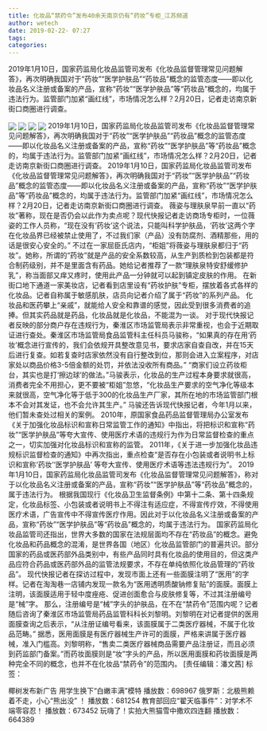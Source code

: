 ```yaml
---
title: 化妆品“禁药令”发布40余天南京仍有“药妆”专柜_江苏频道
author: wetech
date: 2019-02-22- 07:27
tags: 
categories: 
---
```

2019年1月10日，国家药监局化妆品监管司发布《化妆品监督管理常见问题解答》，再次明确我国对于“药妆”“医学护肤品”“药妆品”概念的监管态度——即以化妆品名义注册或备案的产品，宣称“药妆”“医学护肤品”等“药妆品”概念的，均属于违法行为。监管部门加紧“画红线”，市场情况怎么样？2月20日，记者走访南京新街口商圈进行调查。
<!-- more -->
                
<img align="center" border="0" src="http://p2.ifengimg.com/a/2019_08/733b5ed0dfa91f0_size45_w300_h189.jpg" />
                
<img align="center" border="0" src="http://p3.ifengimg.com/a/2019_08/3f2e3b4863fbab3_size120_w300_h400.jpg" />
            
<img align="center" border="0" src="http://p0.ifengimg.com/a/2019_08/af22f0adec8d826_size65_w300_h300.jpg" />
<img align="center" border="0" src="http://p2.ifengimg.com/a/2016/0810/204c433878d5cf9size1_w16_h16.png" />
2019年1月10日，国家药监局化妆品监管司发布《化妆品监督管理常见问题解答》，再次明确我国对于“药妆”“医学护肤品”“药妆品”概念的监管态度——即以化妆品名义注册或备案的产品，宣称“药妆”“医学护肤品”等“药妆品”概念的，均属于违法行为。监管部门加紧“画红线”，市场情况怎么样？2月20日，记者走访南京新街口商圈进行调查。
2019年1月10日，国家药监局化妆品监管司发布《化妆品监督管理常见问题解答》，再次明确我国对于“药妆”“医学护肤品”“药妆品”概念的监管态度——即以化妆品名义注册或备案的产品，宣称“药妆”“医学护肤品”等“药妆品”概念的，均属于违法行为。监管部门加紧“画红线”，市场情况怎么样？2月20日，记者走访南京新街口商圈进行调查。
薇姿与理肤泉早前一直以“药妆”著称，现在是否仍会以此作为卖点呢？现代快报记者走访商场专柜时，一位薇姿的工作人员称，“现在没有‘药妆’这个说法，只能叫科学护肤品，‘药妆’这两个字在化妆品界已经被禁止使用了，不过我们家（产品）没有防腐剂、酒精那些，用的话是很安心安全的。”
不过在一家屈臣氏店内，“柜姐”将薇姿与理肤泉都归于“药妆”。她称，所谓的“药妆”就是产品的安全系数较高，从生产到质检到包装都是符合制药级别，并不是里面含有药品。她给记者推荐了一款“理肤泉特安舒缓修护乳”，称当面部又痒又疼时，使用此产品一分钟就可以起到镇定皮肤的作用。
在新街口地下通道一家美妆店，记者看到店里设有“药妆护肤”专柜，摆放着各式各样的化妆品。记者自称属于敏感肌肤，店员向记者介绍了属于“药妆”的系列产品。
化妆品和医药攀上“亲戚”，就能给人安全和靠谱的感觉，因此受到很多消费者的追捧。但其实药品就是药品，化妆品就是化妆品，不能混为一谈。
对于现代快报记者反映的部分商户存在违规行为，秦淮区市场监管局表示非常重视，也会于近期取证进行查处。秦淮区市场监管局食品监管科主任科员马骏称，“如果真的存在用‘药妆’概念进行宣传的，我们会依规开具整改意见书，要求店家自查自改，并在15天后进行复查。如若复查时店家依然没有自行整改到位，那则会进入立案程序，对店家处以商品价格3-5倍金额的处罚，并依法没收所有商品。”
“商家们设立药妆柜台，其实也是打‘擦边球’的做法。”马骏表示，化妆品的生产过程本身要求就很高，消费者完全不用担心，更不要被“柜姐”忽悠，“化妆品生产要求的空气净化等级本来就很高，空气净化等于低于300的化妆品生产厂家，其所在地的市场监管部门根本不会对其发证，也不会允许其生产。”
马骏还告诉现代快报记者，今年1月以来，他们暂未查处过相关的案例。
2010年，原国家食品药品监督管理局办公室发布《关于加强化妆品标识和宣称日常监管工作的通知》中指出，将把标识和宣称“药妆”“医学护肤品”等夸大宣传、使用医疗术语的违规行为作为日常监督检查的重点之一，切实加强对化妆品标识和宣称的监管。
2011年，《关于进一步加强化妆品违规标识监督检查的通知》中再次指出，重点检查“是否存在小包装或者说明书上标识和宣称‘药妆’‘医学护肤品’ 等夸大宣传、使用医疗术语等违法违规行为”。
2019年1月10日，国家药监局化妆品监管司发布《化妆品监督管理常见问题解答》，称对于以化妆品名义注册或备案的产品，宣称“药妆”“医学护肤品”等“药妆品”概念的，属于违法行为。
根据我国现行《化妆品卫生监督条例》中第十二条、第十四条规定，化妆品标签、小包装或者说明书上不得注有适应症，不得宣传疗效，不得使用医疗术语，广告宣传中不得宣传医疗作用。因此对于以化妆品名义注册或备案的产品，宣称“药妆”“医学护肤品”等“药妆品”概念的，均属于违法行为。
国家药监局化妆品监管司还指出，世界大多数的国家在法规层面均不存在“药妆品”的概念。避免化妆品和药品概念的混淆，是世界各国（地区）化妆品监管部门的普遍共识。部分国家的药品或医药部外品类别中，有些产品同时具有化妆品的使用目的，但这类产品应符合药品或医药部外品的监管法规要求，不存在单纯依照化妆品管理的“药妆品”。
现代快报记者在探访过程中，发现市面上还有一些面膜注明了“医用”的字样。记者在淘淘巷一店铺内发现一款名为“医用透明质酸钠修复贴”的面膜。面膜上注明，该面膜适用于轻中度痤疮、促进创面愈合与皮肤修复等，不过其注册编号是“械”字。
那么，注册编号是“械”字头的护肤品，在不在“禁药令”范围内呢？记者随后咨询了秦淮区市场监管局药品监管科科长刘黎明。刘黎明在对记者提供的医用面膜查询之后表示，“从注册证编号看来，该面膜属于二类医疗器械，不属于化妆品范畴。”
据悉，医用面膜是有医疗器械生产许可的面膜，严格来讲属于医疗器械，准入门槛高。刘黎明称，“售卖二类医疗器械商品需要产品注册证，而且必须到药监部门备案。”而药妆面膜则是“妆”字头的产品，所以医用面膜和药妆面膜是两种完全不同的概念，也并不在化妆品“禁药令”的范围内。
[责任编辑：潘文茜]
标签：
 
 
             
椰树发布新广告 用学生换下“白嫩丰满”模特
播放数：698967
俄罗斯：北极熊赖着不走，小心“熊出没” ！
播放数：681254
教育部回应“翟天临事件”：对学术不端零容忍！
播放数：673452
玩嗨了！实拍大熊猫雪中撒欢四连翻
播放数：664389

